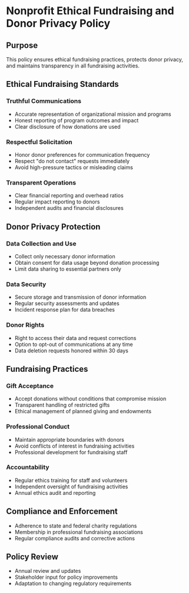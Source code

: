 # Nonprofit Ethical Fundraising and Donor Privacy Policy

## Purpose
This policy ensures ethical fundraising practices, protects donor privacy, and maintains transparency in all fundraising activities.

## Ethical Fundraising Standards

### Truthful Communications
- Accurate representation of organizational mission and programs
- Honest reporting of program outcomes and impact
- Clear disclosure of how donations are used

### Respectful Solicitation
- Honor donor preferences for communication frequency
- Respect "do not contact" requests immediately
- Avoid high-pressure tactics or misleading claims

### Transparent Operations
- Clear financial reporting and overhead ratios
- Regular impact reporting to donors
- Independent audits and financial disclosures

## Donor Privacy Protection

### Data Collection and Use
- Collect only necessary donor information
- Obtain consent for data usage beyond donation processing
- Limit data sharing to essential partners only

### Data Security
- Secure storage and transmission of donor information
- Regular security assessments and updates
- Incident response plan for data breaches

### Donor Rights
- Right to access their data and request corrections
- Option to opt-out of communications at any time
- Data deletion requests honored within 30 days

## Fundraising Practices

### Gift Acceptance
- Accept donations without conditions that compromise mission
- Transparent handling of restricted gifts
- Ethical management of planned giving and endowments

### Professional Conduct
- Maintain appropriate boundaries with donors
- Avoid conflicts of interest in fundraising activities
- Professional development for fundraising staff

### Accountability
- Regular ethics training for staff and volunteers
- Independent oversight of fundraising activities
- Annual ethics audit and reporting

## Compliance and Enforcement
- Adherence to state and federal charity regulations
- Membership in professional fundraising associations
- Regular compliance audits and corrective actions

## Policy Review
- Annual review and updates
- Stakeholder input for policy improvements
- Adaptation to changing regulatory requirements